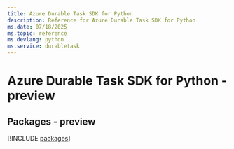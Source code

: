 ```yaml
---
title: Azure Durable Task SDK for Python
description: Reference for Azure Durable Task SDK for Python
ms.date: 07/18/2025
ms.topic: reference
ms.devlang: python
ms.service: durabletask
---
```

# Azure Durable Task SDK for Python - preview
## Packages - preview
[!INCLUDE [packages](durable-task-index.md)]
